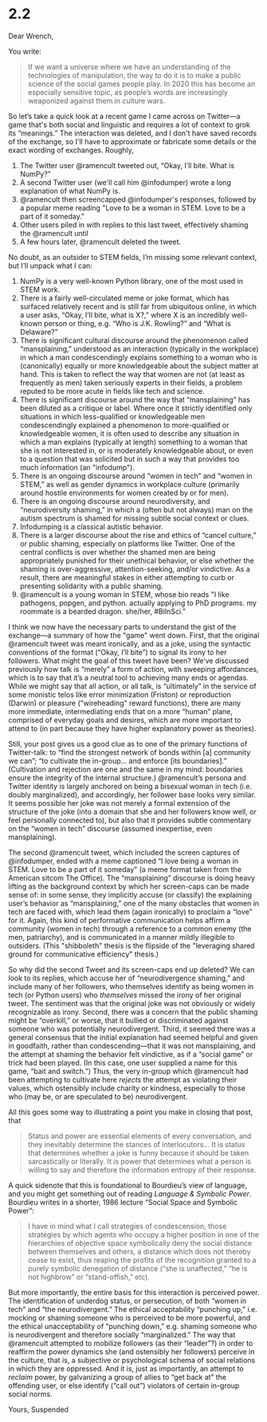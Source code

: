 # 2.2

Dear Wrench,

You write:

> If we want a universe where we have an understanding of the technologies of manipulation, the way to do it is to make a public science of the social games people play. In 2020 this has become an especially sensitive topic, as people’s words are increasingly weaponized against them in culture wars. 

So let’s take a quick look at a recent game I came across on Twitter—a game that's both social and linguistic and requires a lot of context to grok its “meanings.” The interaction was deleted, and I don't have saved records of the exchange, so I'll have to approximate or fabricate some details or the exact wording of exchanges. Roughly,

1. The Twitter user @ramencult tweeted out, “Okay, I’ll bite. What is NumPy?” 
2. A second Twitter user (we'll call him @infodumper) wrote a long explanation of what NumPy is.
3. @ramencult then screencapped @infodumper's responses, followed by a popular meme reading "Love to be a woman in STEM. Love to be a part of it someday." 
4. Other users piled in with replies to this last tweet, effectively shaming the @ramencult until
5. A few hours later, @ramencult deleted the tweet.

No doubt, as an outsider to STEM fields, I’m missing some relevant context, but I’ll unpack what I can:

1. NumPy is a very well-known Python library, one of the most used in STEM work.
2. There is a fairly well-circulated meme or joke format, which has surfaced relatively recent and is still far from ubiquitous online, in which a user asks, “Okay, I’ll bite, what is X?,” where X is an incredibly well-known person or thing, e.g. “Who is J.K. Rowling?” and “What is Delaware?”
3. There is significant cultural discourse around the phenomenon called “mansplaining,” understood as an interaction (typically in the workplace) in which a man condescendingly explains something to a woman who is (canonically) equally or more knowledgeable about the subject matter at hand. This is taken to reflect the way that women are not (at least as frequently as men) taken seriously experts in their fields, a problem reputed to be more acute in fields like tech and science. 
4. There is significant discourse around the way that “mansplaining” has been diluted as a critique or label. Where once it strictly identified only situations in which less-qualified or knowledgeable men condescendingly explained a phenomenon to more-qualified or knowledgeable women, it is often used to describe any situation in which a man explains (typically at length) something to a woman that she is not interested in, or is moderately knowledgeable about, or even to a question that was solicited but in such a way that provides too much information (an "infodump").
5. There is an ongoing discourse around “women in tech” and “women in STEM,” as well as gender dynamics in workplace culture (primarily around hostile environments for women created by or for men).
6. There is an ongoing discourse around neurodiversity, and “neurodiversity shaming,” in which a (often but not always) man on the autism spectrum is shamed for missing subtle social context or clues. 
7. Infodumping is a classical autistic behavior.
8. There is a larger discourse about the rise and ethics of “cancel culture,” or public shaming, especially on platforms like Twitter. One of the central conflicts is over whether the shamed men are being appropriately punished for their unethical behavior, or else whether the shaming is over-aggressive, attention-seeking, and/or vindictive. As a result, there are meaningful stakes in either attempting to curb or presenting solidarity with a public shaming.
9. @ramencult is a young woman in STEM, whose bio reads "I like pathogens, popgen, and python. actually applying to PhD programs. my roommate is a bearded dragon. she/her, #BiInSci."

I think we now have the necessary parts to understand the gist of the exchange—a summary of how the "game" went down. First, that the original @ramencult tweet was meant ironically, and as a joke, using the syntactic conventions of the format (“Okay, I’ll bite”) to signal its irony to her followers. What might the goal of this tweet have been? We’ve discussed previously how talk is “merely” a form of action, with sweeping affordances, which is to say that it’s a neutral tool to achieving many ends or agendas. While we might say that all action, or all talk, is “ultimately” in the service of some monistic telos like error minimization (Friston) or reproduction (Darwin) or pleasure ("wireheading" reward functions), there are many more immediate, intermediating ends that on a more “human” plane, comprised of everyday goals and desires, which are more important to attend to (in part because they have higher explanatory power as theories).

Still, your post gives us a good clue as to one of the primary functions of Twitter-talk: to “find the strongest network of bonds within [a] community we can”; “to cultivate the in-group... and enforce [its boundaries].” (Cultivation and rejection are one and the same in my mind: boundaries ensure the integrity of the internal structure.) @ramencult’s persona and Twitter identity is largely anchored on being a bisexual woman in tech (i.e. doubly marginalized), and accordingly, her follower base looks very similar. It seems possible her joke was not merely a formal extension of the structure of the joke (into a domain that she and her followers know well, or feel personally connected to), but also that it provides subtle commentary on the “women in tech” discourse (assumed inexpertise, even mansplaining).

The second @ramencult tweet, which included the screen captures of @infodumper, ended with a meme captioned “I love being a woman in STEM. Love to be a part of it someday" (a meme format taken from the American sitcom The Office). The “mansplaining” discourse is doing heavy lifting as the background context by which her screen-caps can be made sense of: in some sense, they implicitly accuse (or classify) the explaining user’s behavior as “mansplaining,” one of the many obstacles that women in tech are faced with, which lead them (again ironically) to proclaim a “love” for it. Again, this kind of performative communication helps affirm a community (women in tech) through a reference to a common enemy (the men, patriarchy), and is communicated in a manner mildly illegible to outsiders. (This "shibboleth" thesis is the flipside of the "leveraging shared ground for communicative efficiency" thesis.)

So why did the second Tweet and its screen-caps end up deleted? We can look to its replies, which accuse her of “neurodivergence shaming,” and include many of her followers, who themselves identify as being women in tech (or Python users) who _themselves_ missed the irony of her original tweet. The sentiment was that the original joke was not obviously or widely recognizable as irony. Second, there was a concern that the public shaming might be “overkill,” or worse, that it bullied or discriminated against someone who was potentially neurodivergent. Third, it seemed there was a general consensus that the initial explanation had seemed helpful and given in goodfaith, rather than condescending—that it was not mansplaining, and the attempt at shaming the behavior felt vindictive, as if a “social game” or trick had been played. (In this case, one user supplied a name for this game, “bait and switch.”) Thus, the very in-group which @ramencult had been attempting to cultivate here _rejects_ the attempt as violating their values, which ostensibly include charity or kindness, especially to those who (may be, or are speculated to be) neurodivergent.

All this goes some way to illustrating a point you make in closing that post, that

> Status and power are essential elements of every conversation, and they inevitably determine the stances of interlocutors... It is status that determines whether a joke is funny because it should be taken sarcastically or literally. It is power that determines what a person is willing to say and therefore the information entropy of their response. 

A quick sidenote that this is foundational to Bourdieu’s view of language, and you might get something out of reading _Language & Symbolic Power_. Bourdieu writes in a shorter, 1986 lecture “Social Space and Symbolic Power”:

> I have in mind what I call strategies of condescension, those strategies by which agents who occupy a higher position in one of the hierarchies of objective space symbolically deny the social distance between themselves and others, a distance which does not thereby cease to exist, thus reaping the profits of the recognition granted to a purely symbolic denegation of distance (“she is unaffected,” “he is not highbrow” or “stand-offish,” etc).

But more importantly, the entire basis for this interaction is perceived power. The identification of underdog status, or persecution, of both “women in tech” and “the neurodivergent.” The ethical acceptability “punching up,” i.e. mocking or shaming someone who is perceived to be more powerful, and the ethical unacceptability of “punching down,” e.g. shaming someone who is neurodivergent and therefore socially “marginalized.” The way that @ramencult attempted to mobilize followers (as their “leader”?) in order to reaffirm the power dynamics she (and ostensibly her followers) perceive in the culture, that is, a subjective or psychological schema of social relations in which they are oppressed. And it is, just as importantly, an attempt to _reclaim_ power, by galvanizing a group of allies to “get back at” the offending user, or else identify (“call out”) violators of certain in-group social norms.

Yours,
Suspended

